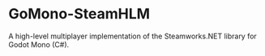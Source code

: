 # GoMono-SteamHLM
A high-level multiplayer implementation of the Steamworks.NET library for Godot Mono (C#).
